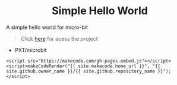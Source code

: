 <h1 align='center'>Simple Hello World</h1>
<p>A simple hello world for micro-bit</p>


> Click [here](https://frpitu.github.io/micro-bit-simple-hello-world/) for acess the project

* PXT/microbit

```<script src="https://makecode.com/gh-pages-embed.js"></script><script>makeCodeRender("{{ site.makecode.home_url }}", "{{ site.github.owner_name }}/{{ site.github.repository_name }}");</script>```
